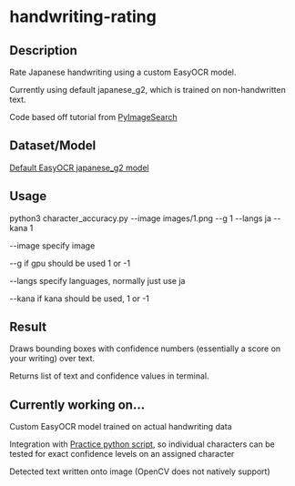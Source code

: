 # handwriting-rating

## Description
 Rate Japanese handwriting using a custom EasyOCR model. 

 Currently using default japanese_g2, which is trained on non-handwritten text. 
 
 Code based off tutorial from <a href="https://talcgames.itch.io/](https://www.youtube.com/watch?v=fGP_sSo-usc" target="_blank" rel="noopener noreferrer">PyImageSearch</a>

## Dataset/Model
 <a href="[https://github.com/Nexdata-AI/101-People-4538-Images-Japanese-Handwriting-OCR-Data](https://jaided.ai/easyocr/modelhub/)" target="_blank" rel="noopener noreferrer">Default EasyOCR japanese_g2 model</a>

## Usage
 python3 character_accuracy.py --image images/1.png --g 1 --langs ja --kana 1 

 --image specify image
 
 --g if gpu should be used 1 or -1
 
 --langs specify languages, normally just use ja
 
 --kana if kana should be used, 1 or -1

 ## Result
  Draws bounding boxes with confidence numbers (essentially a score on your writing) over text. 

  Returns list of text and confidence values in terminal. 

 ## Currently working on...
  Custom EasyOCR model trained on actual handwriting data

  Integration with  <a href="https://github.com/theoc3/JapanesePractice" target="_blank" rel="noopener noreferrer">Practice python script</a>, so individual characters can be tested for exact confidence levels on an assigned character

  Detected text written onto image (OpenCV does not natively support)

  
 

